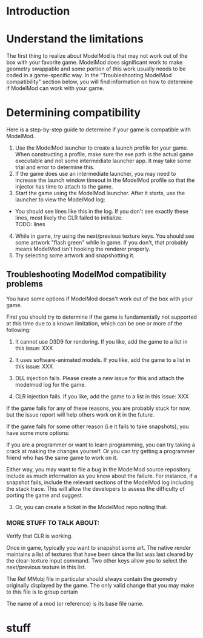 # Introduction

# Understand the limitations

The first thing to realize about ModelMod is that may not work out of the
box with your favorite game.  ModelMod does significant work to make geometry
swappable and some portion of this work usually needs to be coded in a
game-specific way.  In the "Troubleshooting ModelMod compatibility" section
below, you will find information on how to determine if ModelMod can work
with your game.

# Determining compatibility

Here is a step-by-step guide to determine if your game is
compatible with ModelMod.

1) Use the ModelMod launcher to create a launch profile for your game.
When constructing a profile, make sure the exe path is the actual game
executable and not some intermediate launcher app.  It may take some
trial and error to determine this.  
2) If the game does use an intermediate launcher, you may need to
increase the launch window timeout in the ModelMod profile so that
the injector has time to attach to the game.
3) Start the game using the ModelMod launcher.  After it starts,
use the launcher to view the ModelMod log:
* You should see lines like this in the log.  If you don't see exactly
these lines, most likely the CLR failed to initialize.  
TODO: lines
4) While in game, try using the next/previous texture keys.  You should see some artwork "flash green" while in game.  If you don't, that probably means ModelMod isn't hooking the renderer properly.  
5) Try selecting some artwork and snapshotting it.  


## Troubleshooting ModelMod compatibility problems

You have some options if ModelMod doesn't work out of the box with your game.

First you should try to determine if the game is fundamentally not supported
at this time due to a known limitation, which can be one or more of the following:

1) It cannot use D3D9 for rendering.  If you like, add the game to a list in this issue: XXX

2) It uses software-animated models.  If you like, add the game to a list in this issue: XXX

3) DLL injection fails.  Please create a new issue for this and attach the modelmod log for the game.

4) CLR injection fails.  If you like, add the game to a list in this issue: XXX

If the game fails for any of these reasons, you are probably stuck for now,
but the issue report will help others work on it in the future.

If the game fails for some other reason (i.e it fails to take snapshots),
you have some more options:

If you are a programmer or want to learn programming, you can try taking a crack at making the changes yourself.  Or you can try getting a programmer friend who has the same game to work on it.

Either way, you may want to file a bug in the ModelMod source repository.  
Include as much information as you know about the failure.  For instance,
if a snapshot fails, include the relevant sections of the ModelMod log including the stack trace.  This will allow the developers to assess the difficulty of porting the game and suggest.

3) Or, you can create a ticket in the ModelMod repo noting that.


### MORE STUFF TO TALK ABOUT:

Verify that CLR is working.

Once in game, typically you want to snapshot some art.  The native render maintains a list of textures that have been since the list was last cleared
by the clear-texture input command.  Two other keys allow you to select
the next/previous texture in this list.

The Ref MMobj file in particular should always contain the geometry
originally displayed by the game.  The only valid change that you may
make to this file is to group certain

The name of a mod (or reference) is its base file name.
















































# stuff
